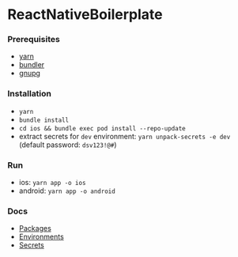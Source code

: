 # ReactNativeBoilerplate

### Prerequisites

- [yarn](https://yarnpkg.com/en/)
- [bundler](https://bundler.io/)
- [gnupg](https://gnupg.org/download/)

### Installation

- `yarn`
- `bundle install`
- `cd ios && bundle exec pod install --repo-update`
- extract secrets for `dev` environment: `yarn unpack-secrets -e dev` (default password: `dsv123!@#`)

### Run
- ios: `yarn app -o ios`
- android: `yarn app -o android`

### Docs
- [Packages](./docs/packages.md)
- [Environments](./docs/environments.md)
- [Secrets](./docs/secrets.md)
